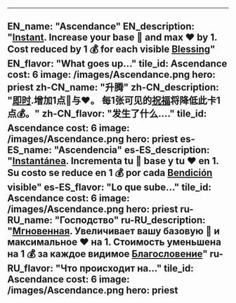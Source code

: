 ---

EN_name: "Ascendance"
EN_description: "<u><u>Instant</u></u>. Increase your base 🔸 and max ❤️ by 1. Cost reduced by 1 💰 for each visible <u>Blessing</u>"
EN_flavor: "What goes up..."
tile_id: Ascendance
cost: 6
image: /images/Ascendance.png
hero: priest
zh-CN_name: "升腾"
zh-CN_description: "<u><u>即时</u></u>.增加1点🔸与❤️。 每1张可见的<u>祝福</u>将降低此卡1点💰。"
zh-CN_flavor: "发生了什么...."
tile_id: Ascendance
cost: 6
image: /images/Ascendance.png
hero: priest
es-ES_name: "Ascendencia"
es-ES_description: "<u><u>Instantánea</u></u>. Incrementa tu 🔸 base y tu ❤️ en 1. Su costo se reduce en 1 💰 por cada <u>Bendición</u> visible"
es-ES_flavor: "Lo que sube..."
tile_id: Ascendance
cost: 6
image: /images/Ascendance.png
hero: priest
ru-RU_name: "Господство"
ru-RU_description: "<u><u>Мгновенная</u></u>. Увеличивает вашу базовую 🔸 и максимальное ❤️ на 1. Стоимость уменьшена на 1 💰 за каждое видимое <u>Благословение</u>"
ru-RU_flavor: "Что происходит на..."
tile_id: Ascendance
cost: 6
image: /images/Ascendance.png
hero: priest
---